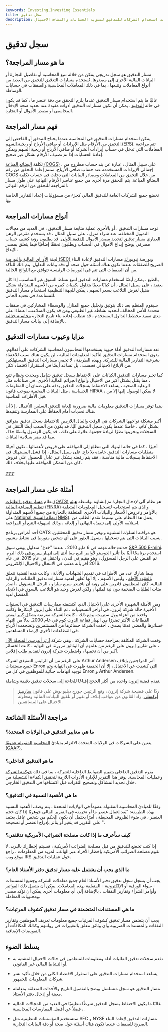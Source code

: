 ```yaml
---
keywords: Investing,Investing Essentials
title: سجل تدقيق
description: يتتبع مسار التدقيق البيانات المحاسبية إلى مصدرها للتحقق منها. تعرف على كيفية استخدام الشركات للتدقيق لتسوية الحسابات واكتشاف الاحتيال.
---
```


# سجل تدقيق
## ما هو مسار المراجعة؟

مسار التدقيق هو سجل تدريجي يمكن من خلاله تتبع المحاسبة أو تفاصيل التجارة أو البيانات المالية الأخرى إلى مصدرها. تُستخدم مسارات التدقيق للتحقق من العديد من أنواع المعاملات وتتبعها ، بما في ذلك المعاملات المحاسبية والصفقات في حسابات الوساطة.

غالبًا ما يتم استخدام مسار التدقيق عندما يلزم التحقق من دقة عنصر ما ، كما قد يكون في حالة [التدقيق](/audit). يمكن أن تكون مسارات التدقيق أدوات مفيدة عند تحديد صحة الإدخال المحاسبي أو مصدر الأموال أو التجارة.

## فهم مسار المراجعة

يمكن استخدام مسارات التدقيق في المحاسبة عندما يحتاج المدقق أو الفاحص إلى التحقق من الأرقام مثل الإيرادات أو صافي الأرباح أو [ربحية السهم (EPS)](/eps). تتم مراجعة المعاملات التي تدخل في حساب إيرادات الشركة أو صافي الأرباح أو ربحية السهم ويمكن إعادة الحسابات إذا تم تصنيف الأرقام بشكل غير صحيح.

تكلفة [البضائع المباعة (COGS)](/cogs) ، على سبيل المثال ، عبارة عن بند حساب مطروح من إجمالي الإيرادات المستخدمة عند حساب صافي الأرباح. ستتم إعادة التحقق من رقم COGS من خلال التحقق من المعاملات ومصادر البيانات التي دخلت في حساب تكلفة البضائع المباعة. يتم التحقق مرة أخرى من جميع عناصر الأرقام النهائية على طول مسار المراجعة للتحقق من الرقم النهائي.

تخضع جميع الشركات العامة للتدقيق المالي كجزء من مسؤوليات إعداد التقارير الخاصة بها.

## أنواع مسارات المراجعة

توجد مسارات التدقيق ، أو بالأحرى عملية متابعة مسار التدقيق ، في العديد من مجالات التمويل المختلفة. عند شراء منزل ، على سبيل المثال ، قد يستخدم مقرض الرهن العقاري مسار تدقيق لتحديد مصدر الأموال [للدفعة الأولى](/down_payment). قد يطلبون رؤية كشف حساب مصرفي يوضح إيداع الأموال في الحساب ويطلبون تحققًا إضافيًا فيما يتعلق بمصدر الإيداع.

لجنة [الأوراق المالية والبورصة (SEC)](/sec) وبورصة [نيويورك](/nyse) مسارات التدقيق لإعادة البناء الصريح للصفقات عندما تكون هناك أسئلة حول صحة أو دقة بيانات التداول. يتم ذلك للتأكد من أن الصفقات التي تتم في البورصات الرئيسية تتوافق مع اللوائح الحالية.

بالطبع ، يمكن أيضًا استخدام مسارات التدقيق لتتبع نشاط السوق غير المناسب. إذا كان يعتقد ، على سبيل المثال ، أن كيانًا معينًا يتداول بكميات كبيرة من الأسهم المتداولة بشكل ضئيل لغرض التلاعب بسعر السهم ، يمكن للجهة التنظيمية استخدام مسار التدقيق للمساعدة في تحديد الجاني.

سيقوم المنظم بعد ذلك بتوثيق وتحليل جميع المنازل والوسطاء المشاركين في صفقات محددة للأمن المخالف لتحديد نشاطه غير الطبيعي ومن قد يكون المتلاعب. اعتمادًا على مدى تعقيد مخطط التداول المستخدم ، قد تتطلب إعادة بناء تاريخ التجارة [محاسبة جنائية](/forensicaccounting) بالإضافة إلى بيانات مسار التدقيق.

## مزايا وعيوب مسارات التدقيق

تعد مسارات التدقيق أداة حيوية يستخدمها المحاسبون لمحاسبة الشركات على أفعالهم. بدون استخدام مسارات التدقيق لتأكيد المعلومات المالية ، لن يكون هناك سبب للاعتقاد بشرعية التقارير المالية للشركة. وبهذه الطريقة ، لا تحمي مسارات التدقيق المستهلكين من الإبلاغ الاحتيالي فحسب ، بل تساعد أيضًا في استقرار الاقتصاد ككل.

كما تجبر مسارات التدقيق الكيانات على الاحتفاظ بسجل تدقيق شامل ومحدث ونظام تتبع ، مما يقلل بشكل أكبر من الاحتيال وأنواع الجرائم المالية الأخرى. في صناعات مثل الرعاية الصحية ، يساعد الاحتفاظ بسجلات التدقيق بدقة على ضمان أن المعلومات الحساسة ، مثل البيانات المحمية بموجب قانون HIPAA ، لا يمكن الوصول إليها إلا من قبل الأطراف المناسبة.

بينما توفر مسارات التدقيق معلومات مالية ضرورية للغاية للتدفق السلس للأعمال ، إلا أن هناك تحديات أمام الحفاظ على الممارسة وتنفيذها.

أكبر مشكلة تواجهها الشركات هي الوقت والمال اللازمين للاحتفاظ بسجل تدقيق متوافق بشكل كافٍ ، خاصةً عندما يكون سجل التدقيق آليًا. قد يكون من الصعب أيضًا التنقل في السجلات وتخزينها نظرًا لزيادة حجمها. علاوة على ذلك ، قد يكون الوصول واسعًا جدًا ، مما قد يضر بسلامة البيانات.

أخيرًا ، كما في حالة البنوك التي تتطلع إلى الموافقة على قروض لأعضائها ، تكون أحيانًا متطلبات مسارات التدقيق جامدة بلا داع. على سبيل المثال ، إذا فشل المستهلك في الاحتفاظ بسجلات مالية مناسبة ، فقد يتم رفضه بشكل غير عادل للحصول على قروض كان من الممكن الموافقة عليها بخلاف ذلك.

<h5> <a href=""> TTT </a> </h5>

## أمثلة على مسار المراجعة

نظام [مسار تدقيق الطلبات (OATS)](/order_audit_trail_system) هو نظام آلي لإدخال التجارة تم إنشاؤه بواسطة [هيئة تنظيم الصناعة المالية](/finra) [(FINRA)](/finra) والذي يتم استخدامه لتسجيل المعلومات المتعلقة بالأوامر وعروض الأسعار والبيانات الأخرى المتعلقة بالتجارة من جميع الأسهم المتداولة على [National نظام السوق (NMS)](/nms). يعمل هذا النظام على تبسيط تقدم الطلب من استلامه الأولي إلى تنفيذه النهائي أو إلغائه ، وذلك لسهولة التتبع أو المراجعة.

أحد أغراض برنامج OATS هو مراقبة السلوك المشبوه وتوفير مسار تدقيق للمحققين. بسبب البيانات التي يتم تسجيلها ، يسهل العثور على أي شخص متورط في نشاط مشبوه.

حدثت حالة مهمة في 6 مايو 2010 ، عندما "خدع" متداول يومي سوق [S&P 500 E-mini](/sp_500_mini). استخدم برنامجًا آليًا بدأ تأثير الدومينو لأوامر البيع مما أدى إلى [انهيار سريع في](/flash-crash) ذلك اليوم. تم القبض على الرجل المسؤول ، وهو مقيم في لندن ، واعتقل في عام 2015. في عام 2016 أقر بأنه مذنب في الانتحال والاحتيال الإلكتروني.

بينما شارك عدد من الأطراف في تقديم الشهادات والأدلة ، وكانت هذه القضية تتعلق [بالعقود الآجلة](/futures) ، وليس الأسهم ، إلا أنها تُظهر أهمية مسارات تدقيق الطلبات والرقابة المالية. كان المنظمون قادرين على رؤية أن نافيندر سينغ ساراو ، الرجل المسؤول ، أصدر مئات الطلبات الضخمة دون نية لملئها [،](/fill) ولكن لغرض وحيد هو التلاعب بالسوق في الاتجاه المفضل لديه.

ومن الأمثلة الشهيرة الأخرى على الاحتيال الذي اكتشفته ممارسات التدقيق في السنوات الأخيرة حالة شركة إنرون. في أواخر التسعينيات ، تم الثناء على إنرون لابتكارها وكانت واحدة من أعزاء وول ستريت. ومع ذلك ، كانت الشركة معرضة بشكل كبير لبعض القطاعات الأكثر تضررًا من انهيار [فقاعة الدوت كوم](/dotcom-bubble) في عام 2000. بدلاً من التهام خسائرها والمضي قدمًا بصدق ، أخفت الشركة خسائرها من المستثمرين وتضخمت الأرباح في القطاعات الأخرى لإرضاء المساهمين.

وقعت الشركة المكلفة بمراجعة حسابات الشركة ، وهي شركة [آرثر أندرسن المنحلة الآن](/anderseneffect) ، على تقارير إنرون على الرغم من علمهم أن الوثائق مزورة. في النهاية ، كانت الخسائر أكبر من أن تخفيها ، واضطرت شركة إنرون لتقديم طلب إفلاس.

على الرغم من أن الرئيس التنفيذي لشركة Arthur Andersen أمر المراجعين بإتلاف جميع مستندات Enron التي كشفت عن الاحتيال ، إلا أن الحقيقة ظهرت في النهاية وتم توجيه اتهامات جنائية للموظفين في كل من Enron و Arthur Andersen.

تقدم قضية إنرون واحدة من أكثر الحجج إقناعًا للحاجة إلى سجلات تدقيق دقيقة وشاملة.

> ردًا على فضيحة شركة إنرون ، وقع الرئيس جورج دبليو بوش على قانون [ساربينز أوكسلي](/sarbanesoxleyact). زاد القانون من عواقب إتلاف أو تغيير أو تلفيق البيانات المالية ومحاولة الاحتيال على المساهمين.

>

## مراجعة الأسئلة الشائعة

### ما هي معايير التدقيق في الولايات المتحدة؟

يتعين على الشركات في الولايات المتحدة الالتزام بمبادئ [المحاسبة](/gaap) [المقبولة عمومًا (GAAP)](/gaap).

### ما هو التدقيق الداخلي؟

يقوم التدقيق الداخلي بتقييم الضوابط الداخلية للشركة ، بما في ذلك [حوكمة الشركة](/corporategovernance) وعمليات المحاسبة. يوفر هذا التقرير للإدارة الأدوات اللازمة لتحقيق الكفاءة التشغيلية من خلال تحديد المشاكل وتصحيح الثغرات قبل اكتشافها في التدقيق الخارجي.

### ما هي الأهمية النسبية في التدقيق؟

وفقًا للمبادئ المحاسبية المقبولة عموماً في الولايات المتحدة ، يتم وصف الأهمية النسبية بهذه الطريقة: "يُعد إغفال عنصر ما أو تحريفه في التقرير المالي جوهريًا إذا كان حجم العنصر ، في ضوء الظروف المحيطة ، أمرًا يحتمل أن يكون الحكم من شخص عاقل يعتمد على التقرير قد يتغير أو يتأثر بإدراج العنصر أو تصحيحه ".

### كيف سأعرف ما إذا كانت مصلحة الضرائب الأمريكية تدققني؟

إذا كنت تخضع للتدقيق من قبل مصلحة الضرائب الأمريكية ، فسيتم إخطارك بالبريد. لا تقوم مصلحة الضرائب الأمريكية بإخطار الأفراد عبر الهاتف. لمزيد من المعلومات ، راجع موقع ويب IRS حول عمليات التدقيق.

### ما الذي يجب أن يشتمل عليه مسار تدقيق دفتر الأستاذ العام؟

يجب أن يسجل سجل تدقيق دفتر الأستاذ العام جميع معاملات الشركة وجميع المستندات - سواء الورقية أو الإلكترونية - المتعلقة بهذه المعاملات. يمكن أن يشمل ذلك الفواتير وأوامر الشراء وتقارير النفقات ، بالإضافة إلى أي معلومات أخرى يمكن أن تؤكد مصدر ومحتويات المعاملة.

### ما هي المستندات المتضمنة في مسار تدقيق كشوف المرتبات؟

يجب أن يتضمن مسار تدقيق كشوف المرتبات جميع معلومات تعريف الموظفين وتقارير النفقات والمستندات الضريبية وأي وثائق تتعلق بالتغييرات في رواتبهم وكذلك المكافآت أو التعويضات الإضافية.

## يسلط الضوء

- تقدم سجلات تدقيق الطلبات أدلة ومعلومات للمنظمين في حالات الاحتيال المشتبه به أو النشاط المالي غير القانوني.

- يساعد استخدام مسارات التدقيق على استقرار الاقتصاد الكلي من خلال تأكيد نشر شركات المعلومات للجمهور.

- مسار التدقيق هو سجل متسلسل يوضح بالتفصيل التاريخ والأحداث المتعلقة بمعاملة معينة أو إدخال دفتر الأستاذ.

- غالبًا ما يكون الاحتفاظ بسجل التدقيق شرطًا تنظيميًا في العديد من المجالات المالية ، فضلاً عن أفضل الممارسات المحاسبية.

- ستستخدم المؤسسات التنظيمية مثل SEC و NYSE مسارات التدقيق لإعادة البناء الصريح للصفقات عندما تكون هناك أسئلة حول صحة أو دقة البيانات التجارية.

